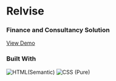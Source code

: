 <!-- PROJECT LOGO -->

# Relvise
### Finance and Consultancy Solution
<a href="https://bloodw1n.github.io/relvise/">View Demo</a>

### Built With
![HTML(Semantic)](https://img.shields.io/badge/Semantic_HTML-%23454d59.svg?style=for-the-badge&logo=html5&logoColor=white)
![CSS (Pure)](https://img.shields.io/badge/Pure_CSS-%231572B6.svg?style=for-the-badge&logo=css3&logoColor=white)
<!-- GETTING STARTED -->


